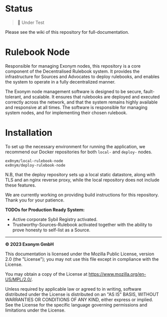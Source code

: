 
# Status
> 🔬 Under Test

Please see the wiki of this repository for full-documentation.

# Rulebook Node
Responsible for managing Exonym nodes, this repository is a core component of the Decentralised Rulebook system.
It provides the infrastructure for Sources and Advocates to deploy rulebooks, and enables the system to operate in a
fully decentralized manner.

The Exonym node management software is designed to be secure, fault-tolerant, and scalable. It ensures that rulebooks
are deployed and executed correctly across the network, and that the system remains highly available and responsive
at all times. The software is responsible for managing system nodes, and for implementing their chosen rulebook.

# Installation

To set up the necessary environment for running the application, we recommend our 
Docker repositories for both `local-` and `deploy-` nodes.  

```
ex0nym/local-rulebook-node
ex0nym/deploy-rulebook-node
```

N.B, that the deploy repository sets up a local static datastore, along with 
TLS and an nginx reverse proxy, while the local repository does not include 
these features.

We are currently working on providing build instructions for this repository. Thank you for your patience.


__TODOs for Production Ready System:__ 

- Active corporate Sybil Registry activated.
- Trustworthy-Sources-Rulebook activated together with the ability to prove honesty to self-list as a Source. 
_______

__&copy; 2023 Exonym GmbH__

This documentation is licensed under the Mozilla Public License, version 2.0 (the "License"); you may not use this file 
except in compliance with the License.

You may obtain a copy of the License at https://www.mozilla.org/en-US/MPL/2.0/.

Unless required by applicable law or agreed to in writing, software distributed under the License is distributed on an "AS IS" BASIS, WITHOUT WARRANTIES OR CONDITIONS OF ANY KIND, either express or implied. See the License for the specific language governing permissions and limitations under the License.
